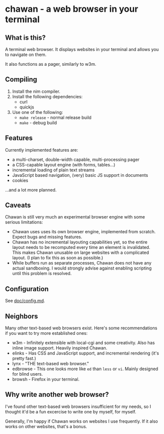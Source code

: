 # chawan - a web browser in your terminal

## What is this?

A terminal web browser. It displays websites in your terminal and allows you to
navigate on them.

It also functions as a pager, similarly to w3m.

## Compiling

1. Install the nim compiler.
2. Install the following dependencies:
	- curl
	- quickjs
3. Use one of the following:
	- `make release` - normal release build
	- `make` - debug build

## Features

Currently implemented features are:

* a multi-charset, double-width capable, multi-processing pager
* a CSS-capable layout engine (with forms, tables...)
* incremental loading of plain text streams
* JavaScript based navigation, (very) basic JS support in documents
* cookies

...and a lot more planned.

## Caveats

Chawan is still very much an experimental browser engine with some serious
limitations:

* Chawan uses uses its own browser engine, implemented from scratch. Expect
  bugs and missing features.
* Chawan has no incremental layouting capabilities yet, so the entire layout
  needs to be recomputed every time an element is invalidated. This makes
  Chawan unusable on large websites with a complicated layout. (I plan to fix
  this as soon as possible.)
* While buffers run as separate processes, Chawan does not have any actual
  sandboxing. I would strongly advise against enabling scripting until this
  problem is resolved.

## Configuration

See [doc/config.md](doc/config.md).

## Neighbors

Many other text-based web browsers exist. Here's some recommendations if you
want to try more established ones:

* w3m - Infinitely extensible with local-cgi and some creativity. Also
  has inline image support. Heavily inspired Chawan.
* elinks - Has CSS and JavaScript support, and incremental rendering
  (it's pretty fast.)
* lynx - "THE text-based web browser."
* edbrowse - This one looks more like `ed` than `less` or `vi`. Mainly
  designed for blind users.
* browsh - Firefox in your terminal.

## Why write another web browser?

I've found other text-based web browsers insufficient for my needs, so
I thought it'd be a fun excercise to write one by myself, for myself.

Generally, I'm happy if Chawan works on websites I use frequently. If it
also works on other websites, that's a bonus.

